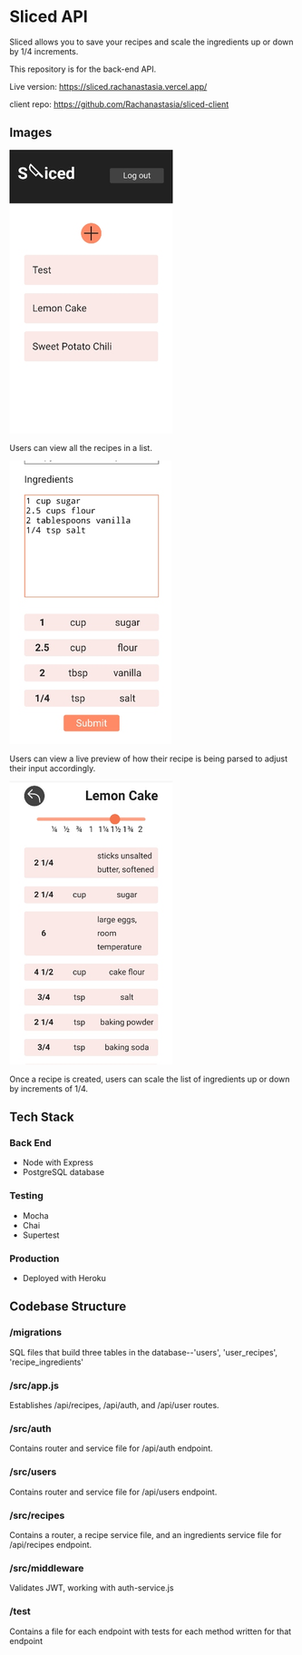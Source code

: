# Sliced API

Sliced allows you to save your recipes and scale the ingredients up or down by 1/4 increments.

This repository is for the back-end API.

Live version: https://sliced.rachanastasia.vercel.app/

client repo: https://github.com/Rachanastasia/sliced-client

## Images

![](/screenshots/list.jpg)

Users can view all the recipes in a list.

![](/screenshots/input.jpg)

Users can view a live preview of how their recipe is being parsed to adjust their input accordingly.

![](/screenshots/recipe.jpg)

Once a recipe is created, users can scale the list of ingredients up or down by increments of 1/4.

## Tech Stack

### Back End

- Node with Express
- PostgreSQL database

### Testing

- Mocha
- Chai
- Supertest

### Production

- Deployed with Heroku

## Codebase Structure

### /migrations

SQL files that build three tables in the database--'users', 'user_recipes', 'recipe_ingredients'

### /src/app.js

Establishes /api/recipes, /api/auth, and /api/user routes.

### /src/auth

Contains router and service file for /api/auth endpoint.

### /src/users

Contains router and service file for /api/users endpoint.

### /src/recipes

Contains a router, a recipe service file, and an ingredients service file for /api/recipes endpoint.

### /src/middleware

Validates JWT, working with auth-service.js

### /test

Contains a file for each endpoint with tests for each method written for that endpoint
